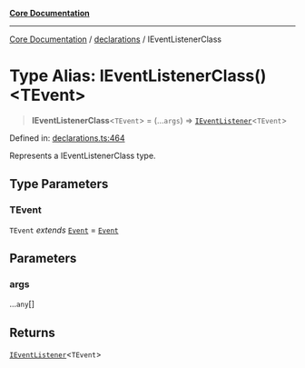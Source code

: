 [**Core Documentation**](../../README.md)

***

[Core Documentation](../../README.md) / [declarations](../README.md) / IEventListenerClass

# Type Alias: IEventListenerClass()\<TEvent\>

> **IEventListenerClass**\<`TEvent`\> = (...`args`) => [`IEventListener`](../interfaces/IEventListener.md)\<`TEvent`\>

Defined in: [declarations.ts:464](https://github.com/stonemjs/core/blob/3581a30de158e951ead319c3cc6abead0be9639f/src/declarations.ts#L464)

Represents a IEventListenerClass type.

## Type Parameters

### TEvent

`TEvent` *extends* [`Event`](../../events/Event/classes/Event.md) = [`Event`](../../events/Event/classes/Event.md)

## Parameters

### args

...`any`[]

## Returns

[`IEventListener`](../interfaces/IEventListener.md)\<`TEvent`\>
